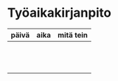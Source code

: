 # Työaikakirjanpito 

| päivä | aika | mitä tein  |
| :----:|:-----| :-----|
|  |    |  |
|  |     |  |
| |     |  |
|       |     |  |
|       |     |  |
| |     |  |
|       |    |
|  |    |  |
| |    |  |
|       |    |  |
|  |    |  |
|   |   | |
